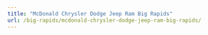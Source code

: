 ```yaml
---
title: "McDonald Chrysler Dodge Jeep Ram Big Rapids"
url: /big-rapids/mcdonald-chrysler-dodge-jeep-ram-big-rapids/
---
```

